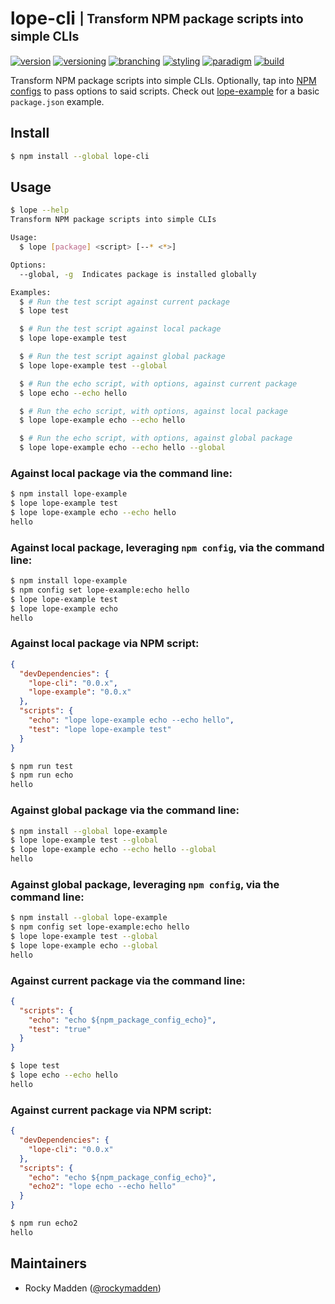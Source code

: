 # lope-cli <sub><sup>| Transform NPM package scripts into simple CLIs<sup></sub>
[![version](http://img.shields.io/badge/version-0.2.2-blue.svg)](https://www.npmjs.com/package/lope-cli)
[![versioning](http://img.shields.io/badge/versioning-semver-blue.svg)](http://semver.org/)
[![branching](http://img.shields.io/badge/branching-github%20flow-blue.svg)](https://guides.github.com/introduction/flow/)
[![styling](http://img.shields.io/badge/styling-xo-blue.svg)](https://github.com/sindresorhus/xo)
[![paradigm](http://img.shields.io/badge/paradigm-functional-blue.svg)](https://en.wikipedia.org/wiki/Functional_programming)
[![build](https://circleci.com/gh/cloud-elements/lope-cli.svg?style=shield)](https://circleci.com/gh/cloud-elements/lope-cli)

Transform NPM package scripts into simple CLIs. Optionally, tap into
[NPM configs](http://www.marcusoft.net/2015/08/npm-scripting-configs-and-arguments.html) to pass options to said
scripts. Check out [lope-example](https://github.com/cloud-elements/lope-example/blob/master/package.json) for
a basic `package.json` example.

## Install
```bash
$ npm install --global lope-cli
```

## Usage
```bash
$ lope --help
Transform NPM package scripts into simple CLIs

Usage:
  $ lope [package] <script> [--* <*>]

Options:
  --global, -g  Indicates package is installed globally

Examples:
  $ # Run the test script against current package
  $ lope test

  $ # Run the test script against local package
  $ lope lope-example test

  $ # Run the test script against global package
  $ lope lope-example test --global

  $ # Run the echo script, with options, against current package
  $ lope echo --echo hello

  $ # Run the echo script, with options, against local package
  $ lope lope-example echo --echo hello

  $ # Run the echo script, with options, against global package
  $ lope lope-example echo --echo hello --global
```

### Against local package via the command line:
```bash
$ npm install lope-example
$ lope lope-example test
$ lope lope-example echo --echo hello
hello
```

### Against local package, leveraging `npm config`, via the command line:
```bash
$ npm install lope-example
$ npm config set lope-example:echo hello
$ lope lope-example test
$ lope lope-example echo
hello
```

### Against local package via NPM script:
```json
{
  "devDependencies": {
    "lope-cli": "0.0.x",
    "lope-example": "0.0.x"
  },
  "scripts": {
    "echo": "lope lope-example echo --echo hello",
    "test": "lope lope-example test"
  }
}
```

```bash
$ npm run test
$ npm run echo
hello
```

### Against global package via the command line:
```bash
$ npm install --global lope-example
$ lope lope-example test --global
$ lope lope-example echo --echo hello --global
hello
```

### Against global package, leveraging `npm config`, via the command line:
```bash
$ npm install --global lope-example
$ npm config set lope-example:echo hello
$ lope lope-example test --global
$ lope lope-example echo --global
hello
```

### Against current package via the command line:
```json
{
  "scripts": {
    "echo": "echo ${npm_package_config_echo}",
    "test": "true"
  }
}
```

```bash
$ lope test
$ lope echo --echo hello
hello
```

### Against current package via NPM script:
```json
{
  "devDependencies": {
    "lope-cli": "0.0.x"
  },
  "scripts": {
    "echo": "echo ${npm_package_config_echo}",
    "echo2": "lope echo --echo hello"
  }
}
```

```bash
$ npm run echo2
hello
```

## Maintainers
* Rocky Madden ([@rockymadden](https://github.com/rockymadden))

